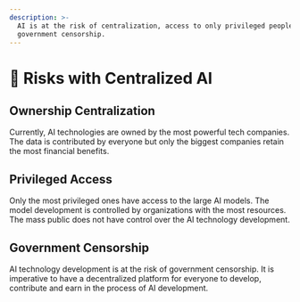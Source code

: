 ```yaml
---
description: >-
  AI is at the risk of centralization, access to only privileged people, and
  government censorship.
---
```


# 💢 Risks with Centralized AI

## **Ownership Centralization**

Currently, AI technologies are owned by the most powerful tech companies. The data is contributed by everyone but only the biggest companies retain the most financial benefits.

## **Privileged Access**

Only the most privileged ones have access to the large AI models. The model development is controlled by organizations with the most resources. The mass public does not have control over the AI technology development.

## **Government Censorship**

AI technology development is at the risk of government censorship. It is imperative to have a decentralized platform for everyone to develop, contribute and earn in the process of AI development.
